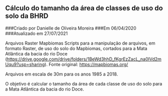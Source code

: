## Cálculo do tamanho da área de classes de uso do solo da BHRD
###Criado por Danielle de Oliveira Moreira
###Em 06/04/2020
###Atualizado em 27/07/2021

Arquivos Raster Mapbiomas
Scripts para a manipulação de arquivos, em formato Raster, de uso do solo do Mapbiomas, cortados para a Mata Atlântica da bacia do rio Doce (https://drive.google.com/drive/folders/1BeWd3hhD_fKgrEzZacL_na0IVd2mUqu9?usp=sharing).
Fonte original: https://mapbiomas.org/

Arquivos em escala de 30m para os anos 1985 a 2018.

O objetivo é calcular o tamanho da área de cada classe de uso do solo para a Mata Atlântica da bacia do rio Doce.




